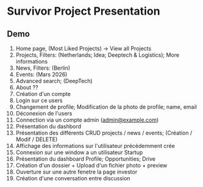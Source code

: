 # Survivor Project Presentation

## Demo

1. Home page, (Most Liked Projects) -> View all Projects
2. Projects, Filters: (Netherlands; Idea; Deeptech & Logistics); More informations
3. News, Filters: (Berlin)
4. Events: (Mars 2026)
5. Advanced search; (DeepTech)
6. About ??
7. Création d'un compte
8. Login sur ce users
9. Changement de profile; Modification de la photo de profile; name, email
10. Déconexion de l'users
11. Connection via un compte admin (admin@example.com)
12. Présentation du dashbord
13. Présentation des différents CRUD projects / news / events; (Création / Modif / DELETE)
14. Affichage des informations sur l'utilisateur précédemment crée
15. Connexion sur une window a un utilisateur Startup
16. Présentation du dashboard Profile; Opportunities; Drive
17. Création d'un dossier + Upload d'un fichier photo + preview
18. Ouverture sur une autre fenetre la page investor
19. Création d'une conversation entre discussion
